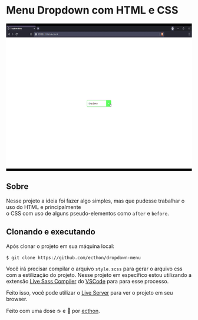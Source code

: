 # Menu Dropdown com HTML e CSS

<img src="img/gif.gif" align="center" width="650px" height="400px">

## Sobre

Nesse projeto a ideia foi fazer algo simples, mas que pudesse trabalhar o uso do HTML e principalmente <br>
o CSS com uso de alguns pseudo-elementos como `after` e `before`.

## Clonando e executando

Após clonar o projeto em sua máquina local: <br>

```
$ git clone https://github.com/ecthon/dropdown-menu
```

Você irá precisar compilar o arquivo `style.scss` para gerar o arquivo css com a estilização do projeto.
Nesse projeto em específico estou utilizando a extensão [Live Sass Compiler](https://marketplace.visualstudio.com/items?itemName=ritwickdey.live-sass) do [VSCode](https://code.visualstudio.com/download) para para esse processo.

Feito isso, você pode utilizar o [Live Server](https://marketplace.visualstudio.com/items?itemName=ritwickdey.LiveServer) para ver o projeto em seu browser.

Feito com uma dose ☕ e 💚 por [ecthon](https://github.com/ecthon).
